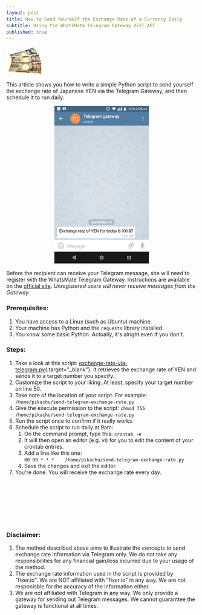 ```yaml
---
layout: post
title: How to Send Yourself the Exchange Rate of a Currency Daily
subtitle: Using the WhatsMate Telegram Gateway REST API
published: true
---
```


<img src="/img/yen_small.jpg"/> 

This article shows you how to write a simple Python script to send yourself the exchange rate of Japanese YEN via the Telegram Gateway, and then schedule it to run daily.


<p style="text-align:center;">
  <img src="/img/yen-telegram.jpg"/>
</p>


Before the recipient can receive your Telegram message, she will need to register with the WhatsMate Telegram Gateway. Instructions are available on the [official site](https://www.whatsmate.net/telegram-gateway-api.html). *Unregistered users will never receive messages from the Gateway.*


### Prerequisites:

1. You have access to a Linux (such as Ubuntu) machine.
2. Your machine has Python and the `requests` library installed.
3. You know some basic Python. Actually, it's alright even if you don't.



### Steps:

1. Take a look at this script: [exchange-rate-via-telegram.py](https://github.com/whatsmate/telegram-demos/blob/master/python/exchange-rate-via-telegram.py){:target="_blank"}. It retrieves the exchange rate of YEN and sends it to a target number you specify.
2. Customize the script to your liking. At least, specify your target number on line 50.
3. Take note of the location of your script. For example: `/home/pikachu/send-telegram-exchange-rate.py`
4. Give the execute permission to the script: `chmod 755 /home/pikachu/send-telegram-exchange-rate.py`
5. Run the script once to confirm if it really works.
6. Schedule the script to run daily at 9am: 
   1. On the command prompt, type this: `crontab -e`
   2. It will then open an editor (e.g. vi) for you to edit the content of your crontab entries.
   3. Add a line like this one:  
      `00 09 * * *    /home/pikachu/send-telegram-exchange-rate.py`
   4. Save the changes and exit the editor.
7. You're done. You will receive the exchange rate every day.


<br>
<script async src="//pagead2.googlesyndication.com/pagead/js/adsbygoogle.js"></script>
<ins class="adsbygoogle"
     style="display:inline-block;width:728px;height:90px"
     data-ad-client="ca-pub-7383487179928477"
     data-ad-slot="6959057004"></ins>
<script>
(adsbygoogle = window.adsbygoogle || []).push({});
</script>
<br>


### Disclaimer:

1. The method described above aims to illustrate the concepts to send exchange rate information via Telegram only. We do not take any responsibilities for any financial gain/loss incurred due to your usage of the method.
2. The exchange rate information used in the script is provided by "fixer.io". We are NOT affiliated with "fixer.io" in any way. We are not responisble for the accuracy of the information either.
3. We are not affiliated with Telegram in any way. We only provide a gateway for sending out Telegram messages. We cannot guaranttee the gateway is functional at all times.

